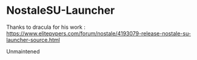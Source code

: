 # NostaleSU-Launcher

Thanks to dracula for his work : https://www.elitepvpers.com/forum/nostale/4193079-release-nostale-su-launcher-source.html

Unmaintened
